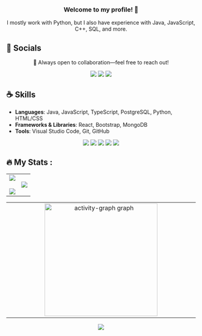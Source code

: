 <h3 align="center">Welcome to my profile! 👋</h3>

<p align="center">
  I mostly work with Python, but I also have experience with Java, JavaScript, C++, SQL, and more.
</p>

<h2>💬 Socials</h2>
<p align="center">
  🌟 Always open to collaboration—feel free to reach out!
</p>
<p align="center">
  <a href="https://twitter.com/pumpeddev"><img src="https://img.shields.io/badge/Twitter-6F4E37?style=for-the-badge&logoColor=white"></a>
  <a href="https://bsky.app/profile/pumped.dev"><img src="https://img.shields.io/badge/Bsky-8B5E3C?style=for-the-badge&logoColor=white"></a>
  <a href="https://pumped.dev"><img src="https://img.shields.io/badge/Portfolio-D4A373?style=for-the-badge&logoColor=white"></a>
</p>

<h2>☕ Skills</h2>

- **Languages**: Java, JavaScript, TypeScript, PostgreSQL, Python, HTML/CSS
- **Frameworks & Libraries**: React, Bootstrap, MongoDB
- **Tools**: Visual Studio Code, Git, GitHub

<p align='center'>
  <img src="https://img.shields.io/badge/JavaScript-D4A373?style=for-the-badge&logo=javascript&logoColor=white"> 
  <img src="https://img.shields.io/badge/Python-6F4E37?style=for-the-badge&logo=python&logoColor=white">  
  <img src="https://img.shields.io/badge/PostgreSQL-8B5E3C?style=for-the-badge&logo=postgresql&logoColor=white">
  <img src="https://img.shields.io/badge/CSS-C19A6B?style=for-the-badge&logo=css3&logoColor=white">
  <img src="https://img.shields.io/badge/Java-8B5E3C?style=for-the-badge&logo=Java&logoColor=white">
</p>



## :fire: My Stats :
<table align="center">
<tr border="none">
  <td width="50%" align="center">  
    <img  align="center"  src="https://github-readme-stats.vercel.app/api?username=cinnamonexpresso&theme=vision-friendly-dark&show_icons=true&count_private=true" />
  <br></br>
    <img src="https://github-readme-streak-stats.herokuapp.com/?user=cinnamonexpresso&theme=vision-friendly-dark" /> 
  </td>
  <td width="50%" align="center">
    <img  align="center"  src="https://github-readme-stats.vercel.app/api/top-langs/?username=cinnamonexpresso&theme=vision-friendly-dark"/>
  </td>
  </tr>
</table>
<table align="center">
  <tr>
    <td width="50%" align="center">
      <img align="center" src="https://github-readme-activity-graph.vercel.app/graph?username=cinnamonExpresso&radius=16&theme=github-dark&area=true&order=5&hide_title=true&hide_border=true" height="300" alt="activity-graph graph"  />
    </td>
  </tr>
</table>
<p align="center">
  <img align="center" src="https://www.codewars.com/users/CinnamonExpresso/badges/small"></img>
</p>
